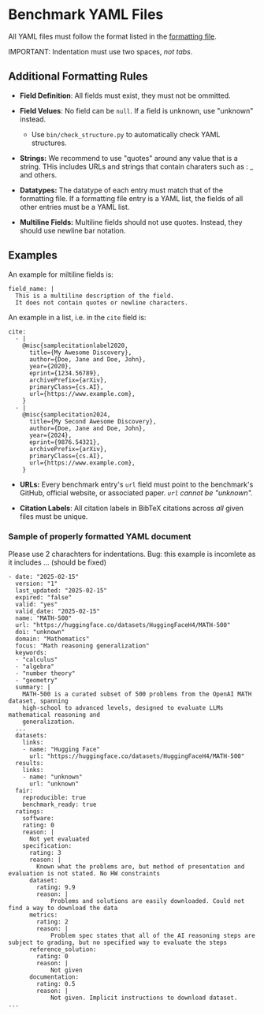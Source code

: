 # Benchmark YAML Files

All YAML files must follow the format listed in the [formatting file](benchmarks-format.yaml).

IMPORTANT: Indentation must use two spaces, *not tabs*.

## Additional Formatting Rules

- **Field Definition**: All fields must exist, they must not be ommitted. 

- **Field Velues**: No field can be `null`. If a field is unknown, use "unknown" instead.
    - Use `bin/check_structure.py` to automatically check YAML structures.

- **Strings:** We recommend to use "quotes" around any value that is a string. THis includes URLs and strings that contain charaters such as : _ and others.

- **Datatypes:** The datatype of each entry must match that of the formatting file. If a formatting file entry is a YAML list, the fields of all other entries must be a YAML list.

- **Multiline Fields:** Multiline fields should not use quotes. Instead, they should use newline bar notation.  

## Examples

An example for miltiline fields is:
     
```
field_name: |
  This is a multiline description of the field.
  It does not contain quotes or newline characters.
```

An example in a list, i.e. in the `cite` field is:  

```
cite:
  - |
    @misc{samplecitationlabel2020,
      title={My Awesome Discovery}, 
      author={Doe, Jane and Doe, John},
      year={2020},
      eprint={1234.56789},
      archivePrefix={arXiv},
      primaryClass={cs.AI},
      url={https://www.example.com}, 
    }
  - |
    @misc{samplecitation2024,
      title={My Second Awesome Discovery}, 
      author={Doe, Jane and Doe, John},
      year={2024},
      eprint={9876.54321},
      archivePrefix={arXiv},
      primaryClass={cs.AI},
      url={https://www.example.com}, 
    }
```

- **URLs:** Every benchmark entry's `url` field must point to the benchmark's GitHub, official website, or associated paper. *`url` cannot be "unknown".*

- **Citation Labels**: All citation labels in BibTeX citations across *all* given files must be unique.


### Sample of properly formatted YAML document

Please use 2 charachters for indentations.
Bug: this example is incomlete as it includes ... (should be fixed)

```
- date: "2025-02-15"
  version: "1"
  last_updated: "2025-02-15"
  expired: "false"
  valid: "yes"
  valid_date: "2025-02-15"
  name: "MATH-500"
  url: "https://huggingface.co/datasets/HuggingFaceH4/MATH-500"
  doi: "unknown"
  domain: "Mathematics"
  focus: "Math reasoning generalization"
  keywords:
  - "calculus"
  - "algebra"
  - "number theory"
  - "geometry"
  summary: |
    MATH-500 is a curated subset of 500 problems from the OpenAI MATH dataset, spanning
    high-school to advanced levels, designed to evaluate LLMs mathematical reasoning and 
    generalization.
  ...
  datasets:
    links:
    - name: "Hugging Face"
      url: "https://huggingface.co/datasets/HuggingFaceH4/MATH-500"
  results:
    links:
    - name: "unknown"
      url: "unknown"
  fair:
    reproducible: true
    benchmark_ready: true
  ratings:
    software:
    rating: 0
    reason: |
      Not yet evaluated
    specification:
      rating: 3
      reason: |
        Known what the problems are, but method of presentation and evaluation is not stated. No HW constraints
      dataset:
        rating: 9.9
        reason: |
            Problems and solutions are easily downloaded. Could not find a way to download the data
      metrics:
        rating: 2
        reason: |
            Problem spec states that all of the AI reasoning steps are subject to grading, but no specified way to evaluate the steps
      reference_solution:
        rating: 0
        reason: |
            Not given
      documentation:
        rating: 0.5
        reason: |
            Not given. Implicit instructions to download dataset.
...
```
